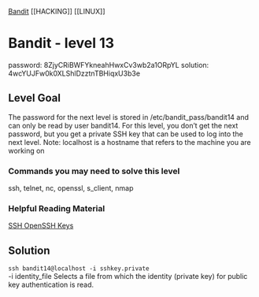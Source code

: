 [Bandit](Bandit.md)     [[HACKING]]     [[LINUX]]

# Bandit - level 13

password: 8ZjyCRiBWFYkneahHwxCv3wb2a1ORpYL 
solution: 4wcYUJFw0k0XLShlDzztnTBHiqxU3b3e

## Level Goal  

The password for the next level is stored in /etc/bandit_pass/bandit14 and can
only be read by user bandit14. For this level, you don’t get the next password,
but you get a private SSH key that can be used to log into the next level. Note:
localhost is a hostname that refers to the machine you are working on

### Commands you may need to solve this level
ssh, telnet, nc, openssl, s_client, nmap

### Helpful Reading Material
[SSH OpenSSH Keys](https://help.ubuntu.com/community/SSH/OpenSSH/Keys)  

## Solution  
`ssh bandit14@localhost -i sshkey.private`  
-i identity_file
   Selects a file from which the identity (private key) for public key authentication is read.

